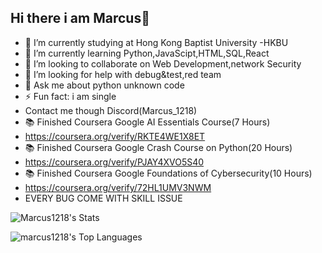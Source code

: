## Hi there i am Marcus👋

- 🔭 I’m currently studying at Hong Kong Baptist University -HKBU 
- 🌱 I’m currently learning Python,JavaScipt,HTML,SQL,React
- 👯 I’m looking to collaborate on Web Development,network Security
- 🤔 I’m looking for help with debug&test,red team
- 💬 Ask me about python unknown code
- ⚡ Fun fact: i am single
- Contact me though Discord(Marcus_1218)
- 📚 Finished Coursera Google AI Essentials Course(7 Hours)
- https://coursera.org/verify/RKTE4WE1X8ET
- 📚 Finished Coursera Google Crash Course on Python(20 Hours)
- https://coursera.org/verify/PJAY4XVO5S40
- 📚 Finished Coursera Google Foundations of Cybersecurity(10 Hours)
- https://coursera.org/verify/72HL1UMV3NWM
- EVERY BUG COME WITH SKILL ISSUE

![Marcus1218's Stats](https://github-readme-stats.vercel.app/api?username=Marcus1218&theme=dark&show&show_icons=true&hide_border=true&count_private=true)

![marcus1218's Top Languages](https://github-readme-stats.vercel.app/api/top-langs/?username=marcus1218&theme=dark&show_icons=true&hide_border=true&layout=compact)
